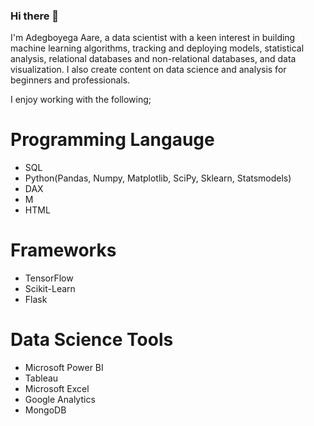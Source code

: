### Hi there 👋

I'm Adegboyega Aare, a data scientist with a keen interest in building machine learning algorithms, tracking and deploying models, statistical analysis, relational databases and non-relational databases, and data visualization. I also create content on data science and analysis for beginners and professionals. 

I enjoy working with the following; 

# Programming Langauge 

- SQL
- Python(Pandas, Numpy, Matplotlib, SciPy, Sklearn, Statsmodels)
- DAX
- M
- HTML

# Frameworks
- TensorFlow
- Scikit-Learn
- Flask

# Data Science Tools
- Microsoft Power BI
- Tableau
- Microsoft Excel
- Google Analytics
- MongoDB


